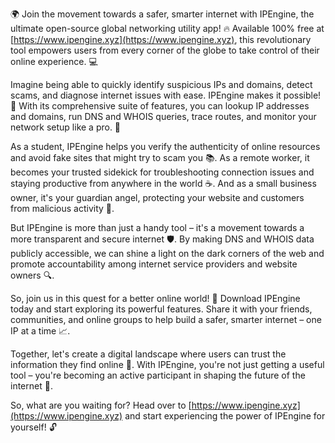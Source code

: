 🌍️ Join the movement towards a safer, smarter internet with IPEngine, the ultimate open-source global networking utility app! 🔥 Available 100% free at [https://www.ipengine.xyz](https://www.ipengine.xyz), this revolutionary tool empowers users from every corner of the globe to take control of their online experience. 💻

Imagine being able to quickly identify suspicious IPs and domains, detect scams, and diagnose internet issues with ease. IPEngine makes it possible! 🚀 With its comprehensive suite of features, you can lookup IP addresses and domains, run DNS and WHOIS queries, trace routes, and monitor your network setup like a pro. 💪

As a student, IPEngine helps you verify the authenticity of online resources and avoid fake sites that might try to scam you 📚. As a remote worker, it becomes your trusted sidekick for troubleshooting connection issues and staying productive from anywhere in the world ☕️. And as a small business owner, it's your guardian angel, protecting your website and customers from malicious activity 💸.

But IPEngine is more than just a handy tool – it's a movement towards a more transparent and secure internet 🛡️. By making DNS and WHOIS data publicly accessible, we can shine a light on the dark corners of the web and promote accountability among internet service providers and website owners 🔍.

So, join us in this quest for a better online world! 🌟 Download IPEngine today and start exploring its powerful features. Share it with your friends, communities, and online groups to help build a safer, smarter internet – one IP at a time 📈.

Together, let's create a digital landscape where users can trust the information they find online 💯. With IPEngine, you're not just getting a useful tool – you're becoming an active participant in shaping the future of the internet 🌊.

So, what are you waiting for? Head over to [https://www.ipengine.xyz](https://www.ipengine.xyz) and start experiencing the power of IPEngine for yourself! 🔓